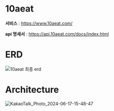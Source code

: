 # 10aeat
**서비스** : https://www.10aeat.com/

**api 명세서** : https://api.10aeat.com/docs/index.html
# ERD
![10aeat 최종 erd](https://github.com/10aeat/10aeat_Backend/assets/105612931/b02023cf-0276-4c81-bf48-e781e390aa93)
# Architecture
![KakaoTalk_Photo_2024-06-17-15-48-47](https://github.com/10aeat/10aeat_Backend/assets/105612931/bef2633c-fbb6-47d4-a7cb-8a9e301d244a)
